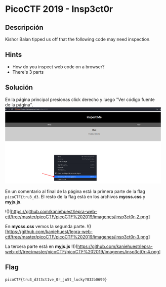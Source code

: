 # PicoCTF 2019 - Insp3ct0r

## Descripción

Kishor Balan tipped us off that the following code may need inspection.

## Hints

- How do you inspect web code on a browser?
- There's 3 parts

## Solución

En la página principal presionas click derecho y luego "Ver código fuente de la página".
![](./imagenes/insp3ct0r-1.png)

En un comentario al final de la página está la primera parte de la flag `picoCTF{tru3_d3`. El resto de la flag está en los archivos **mycss.css** y **myjs.js**.

!()[https://github.com/kaniehuest/lepra-web-ctf/tree/master/picoCTF/picoCTF%202019/imagenes/insp3ct0r-2.png]

En **mycss.css** vemos la segunda parte.
!()[https://github.com/kaniehuest/lepra-web-ctf/tree/master/picoCTF/picoCTF%202019/imagenes/insp3ct0r-3.png]

La tercera parte está en **myjs.js**
!()[https://github.com/kaniehuest/lepra-web-ctf/tree/master/picoCTF/picoCTF%202019/imagenes/insp3ct0r-4.png]

## Flag
`picoCTF{tru3_d3t3ct1ve_0r_ju5t_lucky?832b0699}`